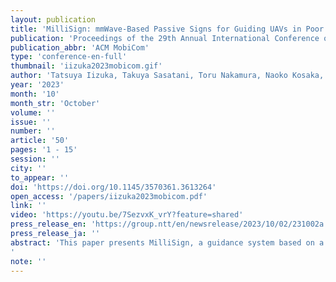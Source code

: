```yaml
---
layout: publication
title: 'MilliSign: mmWave-Based Passive Signs for Guiding UAVs in Poor Visibility Conditions'
publication: 'Proceedings of the 29th Annual International Conference on Mobile Computing and Networking'
publication_abbr: 'ACM MobiCom'
type: 'conference-en-full'
thumbnail: 'iizuka2023mobicom.gif'
author: 'Tatsuya Iizuka, Takuya Sasatani, Toru Nakamura, Naoko Kosaka, Masaki Hisada, and Yoshihiro Kawahara'
year: '2023'
month: '10'
month_str: 'October'
volume: ''
issue: ''
number: ''
article: '50'
pages: '1 - 15'
session: ''
city: ''
to_appear: ''
doi: 'https://doi.org/10.1145/3570361.3613264'
open_access: '/papers/iizuka2023mobicom.pdf'
link: ''
video: 'https://youtu.be/7SezvxK_vrY?feature=shared'
press_release_en: 'https://group.ntt/en/newsrelease/2023/10/02/231002a.html'
press_release_ja: ''
abstract: 'This paper presents MilliSign, a guidance system based on a batteryless tag to support unmanned aerial vehicles in all-weather conditions. Conventional batteryless guidance systems using visual signs fail to work in inclement weather due to poor visibility. The need for all-weather operation with long-range readability encourages the use of millimeter wave (mmWave) radar, which poses challenges in providing a wide 3-D read range and low-cost operation. To address these challenges, we introduce a corner reflector (CR) array-based chipless RFID tag and a one-shot slant range reading procedure with COTS mmWave radar. We establish a novel design method for the shape and alignment of CR units to decrease the tag''s size and expand the 3-D read range. Additionally, we develop a signal-processing pipeline based on Root-MUSIC to achieve accurate power and spatial estimation, which facilitate automatic tag detection. Our evaluation demonstrates that the tag, measuring 292 mm × 600 mm × 19 mm and storing 8 bits, can be read by mmWave radar from a distance of more than 10 m with a viewing angle of more than 30° in elevation and azimuth. Moreover, its performance remains stable in poor visibility conditions and multipath-rich environments.'
note: ''
---
```


